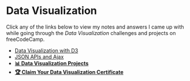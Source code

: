 # Data Visualization

Click any of the links below to view my notes and answers I came up with while going through the *Data Visualization* challenges and projects on freeCodeCamp.

- [Data Visualization with D3](./1.%20Data%20Visualization%20with%20D3.md#data-visualization-with-d3)
- [JSON APIs and Ajax](./2.%20JSON%20APIs%20and%20Ajax.md#json-apis-and-ajax)
- **[📊 Data Visualization Projects](./3.%20Data%20Visualization%20Projects.md#data-visualization-projects)**
- **[🏆 Claim Your Data Visualization Certificate](./4.%20Claim%20Your%20Data%20Visualization%20Certificate.md#claim-your-data-visualization-certificate)**
